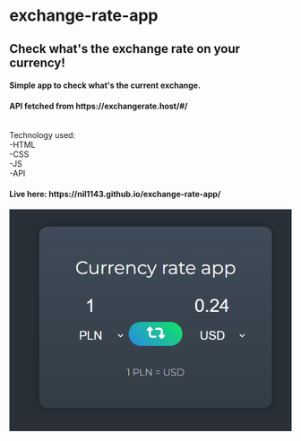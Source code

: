 # exchange-rate-app


<h2>Check what's the exchange rate on your currency!</h2>
<h4>Simple app to check what's the current exchange. </h4>

<h4>API fetched from https://exchangerate.host/#/</h4>
<br>
Technology used:<br>
-HTML<br>
-CSS<br>
-JS<br>
-API<br>
<h4>Live here: https://nil1143.github.io/exchange-rate-app/</h4>
<img class="items-center" src="/exchange-rate.png">

